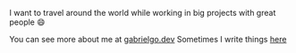 I want to travel around the world while working in big projects with great people :smile:

You can see more about me at [gabrielgo.dev](https://gabrielgo.dev)
Sometimes I write things [here](https://dev.to/gabrielgomeso)
